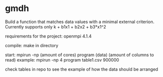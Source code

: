 # gmdh

Build a function that matches data values with a minimal external criterion. Currently supports only k + b1x1 + b2x2 + b3*x1^2

requirements for the project: openmpi 4.1.4

compile: make in directory

start: mpirun -np (amount of cores) program (data) (amount of columns to read)
example: mpirun -np 4 program table1.csv 900000

check tables in repo to see the example of how the data should be arranged

